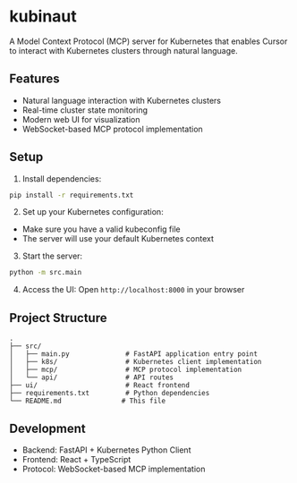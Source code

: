 # kubinaut

A Model Context Protocol (MCP) server for Kubernetes that enables Cursor to interact with Kubernetes clusters through natural language.

## Features

- Natural language interaction with Kubernetes clusters
- Real-time cluster state monitoring
- Modern web UI for visualization
- WebSocket-based MCP protocol implementation

## Setup

1. Install dependencies:

```bash
pip install -r requirements.txt
```

2. Set up your Kubernetes configuration:

- Make sure you have a valid kubeconfig file
- The server will use your default Kubernetes context

3. Start the server:

```bash
python -m src.main
```

4. Access the UI:
   Open `http://localhost:8000` in your browser

## Project Structure

```
.
├── src/
│   ├── main.py              # FastAPI application entry point
│   ├── k8s/                 # Kubernetes client implementation
│   ├── mcp/                 # MCP protocol implementation
│   └── api/                 # API routes
├── ui/                      # React frontend
├── requirements.txt         # Python dependencies
└── README.md               # This file
```

## Development

- Backend: FastAPI + Kubernetes Python Client
- Frontend: React + TypeScript
- Protocol: WebSocket-based MCP implementation
